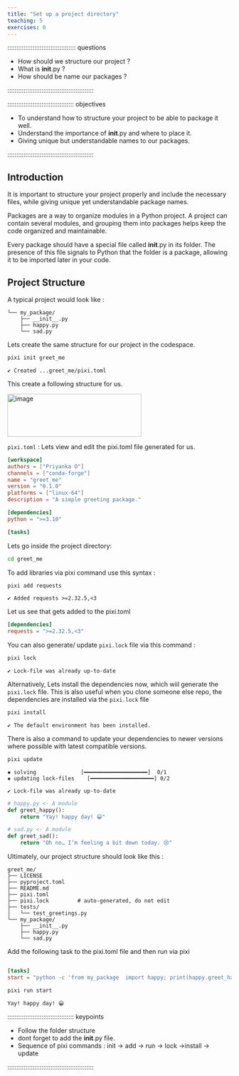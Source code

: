 ```yaml
---
title: "Set up a project directory"
teaching: 5
exercises: 0
---
```


:::::::::::::::::::::::::::::::::::::: questions

- How should we  structure our project ?
- What is __init__.py ?
- How should be name our packages ?
  

::::::::::::::::::::::::::::::::::::::::::::::::

::::::::::::::::::::::::::::::::::::: objectives

- To understand how to structure your project to be able to package it well.
- Understand the importance of  __init__.py and where to place it.
- Giving unique but understandable names to our packages.

::::::::::::::::::::::::::::::::::::::::::::::::

## Introduction

It is important to structure your project properly and include the necessary files, while giving unique yet understandable package names.

Packages are a way to organize modules in a Python project. A project can contain several modules, and grouping them into packages helps keep the code organized and maintainable.

Every package should have a special file called __init__.py in its folder. The presence of this file signals to Python that the folder is a package, allowing it to be imported later in your code.

## Project Structure
A typical project would look like :
```greet_me/
└── my_package/
    ├── __init__.py
    ├── happy.py
    └── sad.py
```
Lets create the same structure for our project in the codespace.
```bash
pixi init greet_me
```
```output
✔ Created ...greet_me/pixi.toml
```

This create a following structure for us. 

<img width="301" height="96" alt="image" src="https://github.com/user-attachments/assets/b07a9498-cd76-470b-80ad-d74a5202c061" />

`pixi.toml` : Lets view and edit the pixi.toml file generated for us.

```toml
[workspace]
authors = ["Priyanka O"]
channels = ["conda-forge"]
name = "greet_me"
version = "0.1.0"
platforms = ["linux-64"]
description = "A simple greeting package."

[dependencies]
python = ">=3.10"

[tasks]
```
Lets go inside the project directory:
```bash
cd greet_me
```

To add libraries via pixi command use this syntax : 
```bash
pixi add requests
```
```output
✔ Added requests >=2.32.5,<3
```
Let us see that gets added to the pixi.toml

```toml
[dependencies]
requests = ">=2.32.5,<3"
```
You can also generate/ update `pixi.lock` file via this command : 
```bash
pixi lock
```
```output
✔ Lock-file was already up-to-date
```
Alternatively, Lets install the dependencies now, which wiil generate the `pixi.lock` file. This is also useful when you clone someone else repo, the dependencies are installed via the `pixi.lock` file
```bash
pixi install
```
```output
✔ The default environment has been installed.
```
There is also a command to update your dependencies to newer versions where possible with latest compatible versions. 
```bash
pixi update
```
```output
▪ solving              [━━━━━━━━━━━━━━━━━━━━]  0/1
▪ updating lock-files    [━━━━━━━━━━━━━━━━━━━━] 0/2
```
```output
✔ Lock-file was already up-to-date
```

```python
# happy.py <- A module
def greet_happy():
    return "Yay! happy day! 😀"
```
```python
# sad.py <- A module
def greet_sad():
    return "Oh no… I’m feeling a bit down today. 😢"
```
Ultimately, our project structure should look like this : 
```
greet_me/
├── LICENSE
├── pyproject.toml
├── README.md
├── pixi.toml
├── pixi.lock         # auto-generated, do not edit
├── tests/
│   └── test_greetings.py
└── my_package/
    ├── __init__.py
    ├── happy.py
    └── sad.py
```
Add the following task to the pixi.toml file and then run via pixi

```toml

[tasks]
start = "python -c 'from my_package  import happy; print(happy.greet_happy())'"
```

```bash
pixi run start
```
```output
Yay! happy day! 😀
```
::::::::::::::::::::::::::::::::::::: keypoints
- Follow the folder structure
- dont forget to add the __init__.py file.
- Sequence of pixi commands : init -> add -> run -> lock ->install -> update
  
::::::::::::::::::::::::::::::::::::::::::::::::
